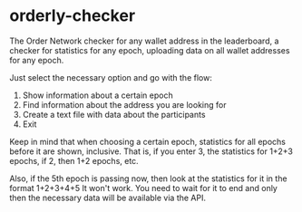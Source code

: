 # orderly-checker
The Order Network checker for any wallet address in the leaderboard, a checker for statistics for any epoch, uploading data on all wallet addresses for any epoch.

Just select the necessary option and go with the flow:

1. Show information about a certain epoch
2. Find information about the address you are looking for
3. Create a text file with data about the participants
0. Exit

Keep in mind that when choosing a certain epoch, statistics for all epochs before it are shown, inclusive. That is, if you enter 3, the statistics for 1+2+3 epochs, if 2, then 1+2 epochs, etc.

Also, if the 5th epoch is passing now, then look at the statistics for it in the format 1+2+3+4+5 It won't work. You need to wait for it to end and only then the necessary data will be available via the API.
